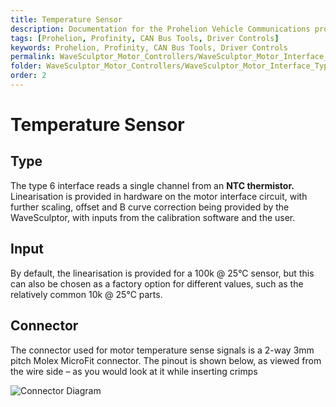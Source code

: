 ```yaml
---
title: Temperature Sensor
description: Documentation for the Prohelion Vehicle Communications protocol
tags: [Prohelion, Profinity, CAN Bus Tools, Driver Controls]
keywords: Prohelion, Profinity, CAN Bus Tools, Driver Controls
permalink: WaveSculptor_Motor_Controllers/WaveSculptor_Motor_Interface_Type_2/Temperature_sensor.html
folder: WaveSculptor_Motor_Controllers/WaveSculptor_Motor_Interface_Type_2
order: 2
---
```


# Temperature Sensor

## Type

The type 6 interface reads a single channel from an <strong>NTC thermistor.</strong>  Linearisation is provided in hardware on the motor interface circuit, with further scaling, offset and B curve correction being provided by the WaveSculptor, with inputs from the calibration software and the user.

## Input

By default, the linearisation is provided for a 100k @ 25°C sensor, but this can also be chosen as a factory option for different values, such as the relatively common 10k @ 25°C parts.

## Connector

The connector used for motor temperature sense signals is a 2-way 3mm pitch Molex MicroFit connector.  The pinout is shown below, as viewed from the wire side – as you would look at it while inserting crimps

![Connector Diagram]({{site.dox.baseurl}}/images/WaveSculptor_Motor_Interface_T2/Connector2.png)

